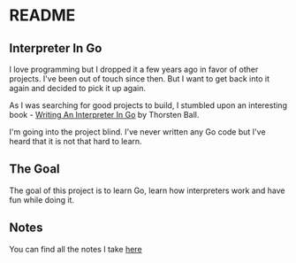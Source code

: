 # README 

## Interpreter In Go

I love programming but I dropped it a few years ago in favor of other projects. I've been out of touch since then.
But I want to get back into it again and decided to pick it up again.

As I was searching for good projects to build, I stumbled upon an interesting book - [Writing An Interpreter In Go](https://interpreterbook.com/) by Thorsten Ball. 

I'm going into the project blind. I've never written any Go code but I've heard that it is not that hard to learn. 

## The Goal

The goal of this project is to learn Go, learn how interpreters work  and have fun while doing it.


## Notes

You can find all the notes I take [here](Notes.md)




